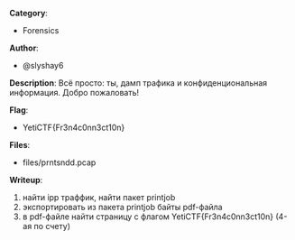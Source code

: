 __Category__: 
* Forensics

__Author__: 
* @slyshay6

__Description__: 
Всё просто: ты, дамп трафика и конфиденциональная информация. Добро пожаловать!

__Flag__:
* YetiCTF{Fr3n4c0nn3ct10n}

__Files__:
* files/prntsndd.pcap

__Writeup__:
1. найти ipp траффик, найти пакет printjob
2. экспортировать из пакета printjob байты pdf-файла
3. в pdf-файле найти страницу с флагом YetiCTF{Fr3n4c0nn3ct10n} (4-ая по счету)